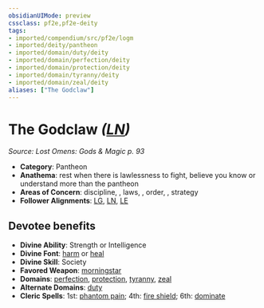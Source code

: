 ```yaml
---
obsidianUIMode: preview
cssclass: pf2e,pf2e-deity
tags:
- imported/compendium/src/pf2e/logm
- imported/deity/pantheon
- imported/domain/duty/deity
- imported/domain/perfection/deity
- imported/domain/protection/deity
- imported/domain/tyranny/deity
- imported/domain/zeal/deity
aliases: ["The Godclaw"]
---
```

# The Godclaw *([LN](lawful-neutral-b1.md))*  
*Source: Lost Omens: Gods & Magic p. 93*  

- **Category**: Pantheon
- **Anathema**: rest when there is lawlessness to fight, believe you know or understand more than the pantheon
- **Areas of Concern**: discipline, , laws, , order, , strategy
- **Follower Alignments**: [LG](lawful-goo-b1.md), [LN](lawful-neutral-b1.md), [LE](lawful-evil-b1.md)

## Devotee benefits

- **Divine Ability**: Strength or Intelligence
- **Divine Font**: [harm](../../spells/harm.md) or [heal](../../spells/heal.md)
- **Divine Skill**: Society
- **Favored Weapon**: [morningstar](../../equipment/items/morningstar.md)
- **Domains**: [perfection](../domains.md#Perfection), [protection](../domains.md#Protection), [tyranny](../domains.md#Tyranny), [zeal](../domains.md#Zeal)
- **Alternate Domains**: [duty](../domains.md#Duty)
- **Cleric Spells**: 1st: [phantom pain](../../spells/phantom-pain.md); 4th: [fire shield](../../spells/fire-shield.md); 6th: [dominate](../../spells/dominate.md)